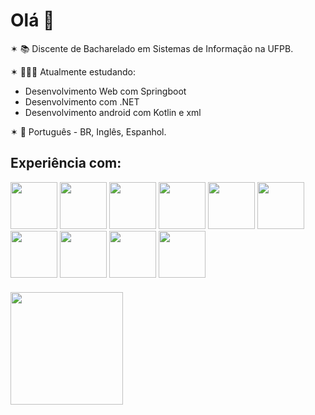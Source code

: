 # Olá 👋
✶ 📚 Discente de Bacharelado em Sistemas de Informação na UFPB.

✶ 👩🏻‍💻 Atualmente estudando:
* Desenvolvimento Web com Springboot
* Desenvolvimento com .NET
* Desenvolvimento android com Kotlin e xml

✶ 💬 Português - BR, Inglês, Espanhol.

## Experiência com:

<img src="https://cdn.jsdelivr.net/gh/devicons/devicon/icons/java/java-original.svg" width="75" height="75"/> <img src="https://cdn.jsdelivr.net/gh/devicons/devicon@latest/icons/kotlin/kotlin-original.svg" width="75" height="75"/> <img src="https://cdn.jsdelivr.net/gh/devicons/devicon@latest/icons/csharp/csharp-original.svg" width= "75" height="75"/> <img src="https://cdn.jsdelivr.net/gh/devicons/devicon/icons/python/python-original.svg" width="75" height="75"/> <img src="https://cdn.jsdelivr.net/gh/devicons/devicon@latest/icons/intellij/intellij-original.svg" width="75" height="75"/> <img src="https://cdn.jsdelivr.net/gh/devicons/devicon@latest/icons/androidstudio/androidstudio-original.svg" width="75" height="75"/> <img src="https://cdn.jsdelivr.net/gh/devicons/devicon@latest/icons/git/git-original.svg" width= "75" height="75"/> <img src="https://cdn.jsdelivr.net/gh/devicons/devicon@latest/icons/mysql/mysql-original.svg" width="75" height="75"/> <img src="https://cdn.jsdelivr.net/gh/devicons/devicon@latest/icons/hibernate/hibernate-original.svg" width="75" height="75"/> <img src="https://cdn.jsdelivr.net/gh/devicons/devicon@latest/icons/postman/postman-original.svg" width="75" height="75"/>
          

<div style="margin-top: 20px;">
<a href="https://github.com/lorimedeiros">
<img height="180em" src="https://github-readme-stats.vercel.app/api/top-langs/?username=lorimedeiros&layout=compact&langs_count=7&theme=ocean_dark"/>
</div>
